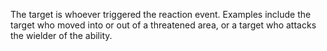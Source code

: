 The target is whoever triggered the reaction event. Examples include the target who moved into or out of a threatened area, or a target who attacks the wielder of the ability.